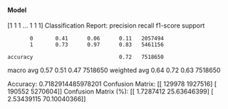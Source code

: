 #### Model
[1 1 1 ... 1 1 1]
Classification Report:
              precision    recall  f1-score   support

           0       0.41      0.06      0.11   2057494
           1       0.73      0.97      0.83   5461156

    accuracy                           0.72   7518650
   macro avg       0.57      0.51      0.47   7518650
weighted avg       0.64      0.72      0.63   7518650

Accuracy: 0.7182914485978201
Confusion Matrix:
[[ 129978 1927516]
 [ 190552 5270604]]
Confusion Matrix (%):
[[ 1.7287412  25.63646399]
 [ 2.53439115 70.10040366]]
